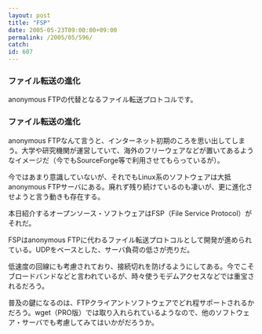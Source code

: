 ```yaml
---
layout: post
title: "FSP"
date: 2005-05-23T09:00:00+09:00
permalink: /2005/05/596/
catch: 
id: 607
---
```

### ファイル転送の進化
  
anonymous FTPの代替となるファイル転送プロトコルです。  
<!--more-->  

### ファイル転送の進化
  

anonymous FTPなんて言うと、インターネット初期のころを思い出してしまう。大学や研究機関が運営していて、海外のフリーウェアなどが置いてあるようなイメージだ（今でもSourceForge等で利用させてもらっているが）。

  

今ではあまり意識していないが、それでもLinux系のソフトウェアは大抵anonymous FTPサーバにある。廃れず残り続けているのも凄いが、更に進化させようと言う動きも存在する。

  

本日紹介するオープンソース・ソフトウェアはFSP（File Service Protocol）がそれだ。

  

FSPはanonymous FTPに代わるファイル転送プロトコルとして開発が進められている。UDPをベースとした、サーバ負荷の低さが売りだ。

  

低速度の回線にも考慮されており、接続切れを防げるようにしてある。今でこそブロードバンドなどと言われているが、時々使うモデムアクセスなどでは重宝されるだろう。

  

普及の鍵になるのは、FTPクライアントソフトウェアでどれ程サポートされるかだろう。wget（PRO版）では取り入れられているようなので、他のソフトウェア・サーバでも考慮してみてはいかがだろうか。

  

